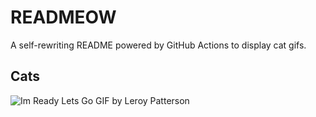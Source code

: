 # READMEOW

A self-rewriting README powered by GitHub Actions to display cat gifs.

## Cats

![Im Ready Lets Go GIF by Leroy Patterson](https://media1.giphy.com/media/CjmvTCZf2U3p09Cn0h/200.gif?cid=9acd02day9womclhnzp56tz0t470rv6e13vhr7q514pavmlz&ep=v1_gifs_search&rid=200.gif&ct=g)
